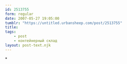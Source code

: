 ```yaml
---
id: 2513755
form: regular
date: 2007-05-27 19:05:00
tumblr: "https://untitled.urbansheep.com/post/2513755"
title:
tags:
    - post
    - контейнерный склад
layout: post-text.njk
---
```


<p>*</p>

